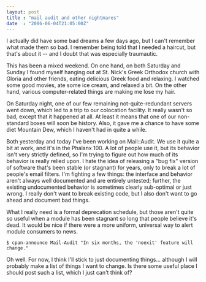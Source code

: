 ```yaml
---
layout: post
title : "mail audit and other nightmares"
date  : "2006-06-04T21:05:00Z"
---
```

I actually did have some bad dreams a few days ago, but I can't remember what made them so bad. I remember being told that I needed a haircut, but that's about it -- and I doubt that was especially traumautic.

This has been a mixed weekend. On one hand, on both Saturday and Sunday I found myself hanging out at St. Nick's Greek Orthodox church with Gloria and other friends, eating delicious Greek food and relaxing. I watched some good movies, ate some ice cream, and relaxed a bit. On the other hand, various computer-related things are making me lose my hair.

On Saturday night, one of our few remaining not-quite-redundant servers went down, which led to a trip to our colocation facility. It really wasn't so bad, except that it happened at all. At least it means that one of our non-standard boxes will soon be history. Also, it gave me a chance to have some diet Mountain Dew, which I haven't had in quite a while.

Both yesterday and today I've been working on Mail::Audit. We use it quite a bit at work, and it's in the Phalanx 100. A lot of people use it, but its behavior isn't very strictly defined, so I'm trying to figure out how much of its behavior is really relied upon. I hate the idea of releasing a "bug fix" version of software that's been stable (or stagnant) for years, only to break a lot of people's email filters. I'm fighting a few things: the interface and behavior aren't always well documented and are entirely untested; further, the existing undocumented behavior is sometimes clearly sub-optimal or just wrong. I really don't want to break existing code, but I also don't want to go ahead and document bad things.

What I really need is a formal deprecation schedule, but those aren't quite so useful when a module has been stagnant so long that people believe it's dead. It would be nice if there were a more uniform, universal way to alert module consumers to news.

    $ cpan-announce Mail-Audit "In six months, the 'noexit' feature will change."

Oh well. For now, I think I'll stick to just documenting things... although I will probably make a list of things I want to change. Is there some useful place I should post such a list, which I just can't think of?  
